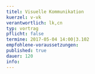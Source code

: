```yaml
---
titel: Visuelle Kommunikation
kuerzel: v-vk
verantwortlich: lk,cn
typ: vortrag
pflicht: false
termine: 2017-05-04 14:00|3.102
empfohlene-voraussetzungen: 
published: true
dauer: 120
info: 
---
```


